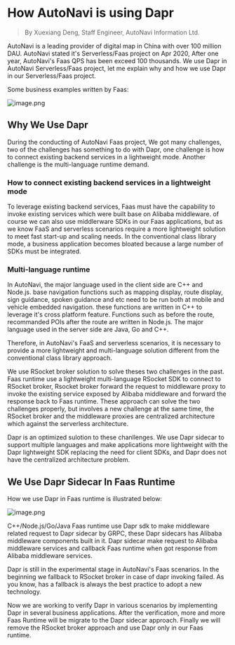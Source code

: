 # How AutoNavi is using Dapr

> By Xuexiang Deng, Staff Engineer, AutoNavi Information Ltd. 

AutoNavi is a leading provider of digital map in China with over 100 million DAU. AutoNavi stated it's Serverless/Faas project on Apr 2020, After one year, AutoNavi's Faas QPS has been exceed 100 thousands. We use Dapr in AutoNavi Serverless/Faas project, let me explain why and how we use Dapr in our Serverless/Faas project.

Some business examples written by Faas:

![image.png](./images/autonavi.png)

## Why We Use Dapr

During the conducting of AutoNavi Faas project, We got many challenges, two of the challenges has something to do with Dapr, one challenge is how to connect existing backend services in a lightweight mode. Another challenge is the multi-language runtime demand.

### How to connect existing backend services in a lightweight mode

To leverage existing backend services, Faas must have the capability to invoke existing services which were built base on Alibaba middleware. of course we can also use middlerware SDKs in our Faas applications, but as we know FaaS and serverless scenarios require a more lightweight solution to meet fast start-up and scaling needs. In the conventional class library mode, a business application becomes bloated because a large number of SDKs must be integrated.

### Multi-language runtime

In AutoNavi, the major language used in the client side are C++ and Node.js. base navigation functions such as mapping display, route display, sign guidance, spoken guidance and etc need to be run both at mobile and vehicle embedded navigation. these functions are written in C++ to leverage it's cross platform feature. Functions such as before the route, recommanded POIs after the route are written in Node.js. The major language used in the server side are Java, Go and C++. 

Therefore, in AutoNavi's FaaS and serverless scenarios, it is necessary to provide a more lightweight and multi-language solution different from the conventional class library approach.

We use RSocket broker solution to solve theses two challenges in the past. Faas runtime use a lightweight multi-language RSocket SDK to connect to RSocket broker, Rsocket broker forward the request to middleware proxy to invoke the existing service exposed by Alibaba middleware and forward the response back to Faas runtime. These approach can solve the two challenges properly, but involves a new challenge at the same time, the RSocket broker and the middleware proxies are centralized architecture which against the serverless architecture.

Dapr is an optimized sulotion to these chanllenges. We use Dapr sidecar to support multiple languages and make applications more lightweight with the Dapr lightweight SDK replacing the need for client SDKs, and Dapr does not have the centralized architecture problem.

## We Use Dapr Sidecar In Faas Runtime

How we use Dapr in Faas runtime is illustrated below:

![image.png](./images/faas-runtime.png)

C++/Node.js/Go/Java Faas runtime use Dapr sdk to make middleware related request to Dapr sidecar by GRPC, these Dapr sidecars has Alibaba middleware components built in it. Dapr sidecar make request to Alibaba middleware services and callback Faas runtime when got response from Alibaba middleware services.

Dapr is still in the experimental stage in AutoNavi's Faas scenarios. In the beginning we fallback to RSocket broker in case of dapr invoking failed. As you know, has a fallback is always the best practice to adopt a new  technology.

Now we are working to verify Dapr in various scenarios by implementing Dapr in several business applications. After the verification, more and more Faas Runtime will be migrate to the Dapr sidecar approach. Finally we will remove the RSocket broker approach and use Dapr only in our Faas runtime.

